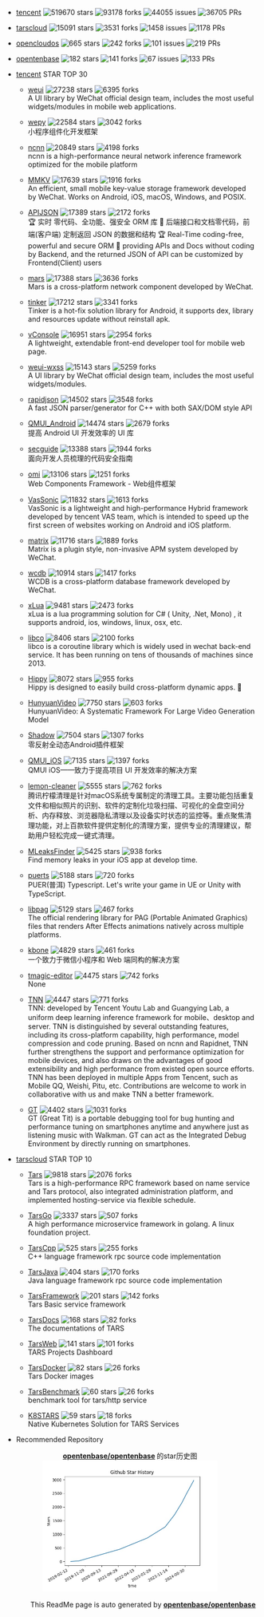 
+ [tencent](https://github.com/tencent)
![519670 stars](https://img.shields.io/badge/Stars-519670-green)
![93178 forks](https://img.shields.io/badge/Forks-93178-green)
![44055 issues](https://img.shields.io/badge/Issues-44055-green)
![36705 PRs](https://img.shields.io/badge/PRs-36705-green)

+ [tarscloud](https://github.com/tarscloud)
![15091 stars](https://img.shields.io/badge/Stars-15091-green)
![3531 forks](https://img.shields.io/badge/Forks-3531-green)
![1458 issues](https://img.shields.io/badge/Issues-1458-green)
![1178 PRs](https://img.shields.io/badge/PRs-1178-green)

+ [opencloudos](https://github.com/opencloudos)
![665 stars](https://img.shields.io/badge/Stars-665-green)
![242 forks](https://img.shields.io/badge/Forks-242-green)
![101 issues](https://img.shields.io/badge/Issues-101-green)
![219 PRs](https://img.shields.io/badge/PRs-219-green)

+ [opentenbase](https://github.com/opentenbase)
![182 stars](https://img.shields.io/badge/Stars-182-green)
![141 forks](https://img.shields.io/badge/Forks-141-green)
![67 issues](https://img.shields.io/badge/Issues-67-green)
![133 PRs](https://img.shields.io/badge/PRs-133-green)



+ [tencent](https://github.com/tencent) STAR TOP 30
    
    + [weui](https://github.com/tencent/weui) 
    ![27238 stars](https://img.shields.io/badge/Stars-27238-green)
    ![6395 forks](https://img.shields.io/badge/Forks-6395-green)  
    A UI library by WeChat official design team, includes the most useful widgets/modules in mobile web applications.
    
    + [wepy](https://github.com/tencent/wepy) 
    ![22584 stars](https://img.shields.io/badge/Stars-22584-green)
    ![3042 forks](https://img.shields.io/badge/Forks-3042-green)  
    小程序组件化开发框架
    
    + [ncnn](https://github.com/tencent/ncnn) 
    ![20849 stars](https://img.shields.io/badge/Stars-20849-green)
    ![4198 forks](https://img.shields.io/badge/Forks-4198-green)  
    ncnn is a high-performance neural network inference framework optimized for the mobile platform
    
    + [MMKV](https://github.com/tencent/MMKV) 
    ![17639 stars](https://img.shields.io/badge/Stars-17639-green)
    ![1916 forks](https://img.shields.io/badge/Forks-1916-green)  
    An efficient, small mobile key-value storage framework developed by WeChat. Works on Android, iOS, macOS, Windows, and POSIX.
    
    + [APIJSON](https://github.com/tencent/APIJSON) 
    ![17389 stars](https://img.shields.io/badge/Stars-17389-green)
    ![2172 forks](https://img.shields.io/badge/Forks-2172-green)  
    🏆 实时 零代码、全功能、强安全 ORM 库 🚀 后端接口和文档零代码，前端(客户端) 定制返回 JSON 的数据和结构 🏆 Real-Time coding-free, powerful and secure ORM 🚀  providing APIs and Docs without coding by Backend, and the returned JSON of API can be customized by Frontend(Client) users
    
    + [mars](https://github.com/tencent/mars) 
    ![17388 stars](https://img.shields.io/badge/Stars-17388-green)
    ![3636 forks](https://img.shields.io/badge/Forks-3636-green)  
    Mars is a cross-platform network component  developed by WeChat.
    
    + [tinker](https://github.com/tencent/tinker) 
    ![17212 stars](https://img.shields.io/badge/Stars-17212-green)
    ![3341 forks](https://img.shields.io/badge/Forks-3341-green)  
    Tinker is a hot-fix solution library for Android, it supports dex, library and resources update without reinstall apk.
    
    + [vConsole](https://github.com/tencent/vConsole) 
    ![16951 stars](https://img.shields.io/badge/Stars-16951-green)
    ![2954 forks](https://img.shields.io/badge/Forks-2954-green)  
    A lightweight, extendable front-end developer tool for mobile web page.
    
    + [weui-wxss](https://github.com/tencent/weui-wxss) 
    ![15143 stars](https://img.shields.io/badge/Stars-15143-green)
    ![5259 forks](https://img.shields.io/badge/Forks-5259-green)  
    A UI library by WeChat official design team, includes the most useful widgets/modules.
    
    + [rapidjson](https://github.com/tencent/rapidjson) 
    ![14502 stars](https://img.shields.io/badge/Stars-14502-green)
    ![3548 forks](https://img.shields.io/badge/Forks-3548-green)  
    A fast JSON parser/generator for C++ with both SAX/DOM style API
    
    + [QMUI_Android](https://github.com/tencent/QMUI_Android) 
    ![14474 stars](https://img.shields.io/badge/Stars-14474-green)
    ![2679 forks](https://img.shields.io/badge/Forks-2679-green)  
    提高 Android UI 开发效率的 UI 库
    
    + [secguide](https://github.com/tencent/secguide) 
    ![13388 stars](https://img.shields.io/badge/Stars-13388-green)
    ![1944 forks](https://img.shields.io/badge/Forks-1944-green)  
    面向开发人员梳理的代码安全指南
    
    + [omi](https://github.com/tencent/omi) 
    ![13106 stars](https://img.shields.io/badge/Stars-13106-green)
    ![1251 forks](https://img.shields.io/badge/Forks-1251-green)  
    Web Components Framework - Web组件框架
    
    + [VasSonic](https://github.com/tencent/VasSonic) 
    ![11832 stars](https://img.shields.io/badge/Stars-11832-green)
    ![1613 forks](https://img.shields.io/badge/Forks-1613-green)  
    VasSonic is a lightweight and high-performance Hybrid framework developed by tencent VAS team, which is intended to speed up the first screen of websites working on Android and iOS platform. 
    
    + [matrix](https://github.com/tencent/matrix) 
    ![11716 stars](https://img.shields.io/badge/Stars-11716-green)
    ![1889 forks](https://img.shields.io/badge/Forks-1889-green)  
    Matrix is a plugin style, non-invasive APM system developed by WeChat.
    
    + [wcdb](https://github.com/tencent/wcdb) 
    ![10914 stars](https://img.shields.io/badge/Stars-10914-green)
    ![1417 forks](https://img.shields.io/badge/Forks-1417-green)  
    WCDB is a cross-platform database framework developed by WeChat.
    
    + [xLua](https://github.com/tencent/xLua) 
    ![9481 stars](https://img.shields.io/badge/Stars-9481-green)
    ![2473 forks](https://img.shields.io/badge/Forks-2473-green)  
    xLua is a lua programming solution for  C# ( Unity, .Net, Mono) , it supports android, ios, windows, linux, osx, etc.
    
    + [libco](https://github.com/tencent/libco) 
    ![8406 stars](https://img.shields.io/badge/Stars-8406-green)
    ![2100 forks](https://img.shields.io/badge/Forks-2100-green)  
    libco is a coroutine library which is widely used in wechat  back-end service. It has been running on tens of thousands of machines since 2013.
    
    + [Hippy](https://github.com/tencent/Hippy) 
    ![8072 stars](https://img.shields.io/badge/Stars-8072-green)
    ![955 forks](https://img.shields.io/badge/Forks-955-green)  
    Hippy is designed to easily build cross-platform dynamic apps. 👏
    
    + [HunyuanVideo](https://github.com/tencent/HunyuanVideo) 
    ![7750 stars](https://img.shields.io/badge/Stars-7750-green)
    ![603 forks](https://img.shields.io/badge/Forks-603-green)  
    HunyuanVideo: A Systematic Framework For Large Video Generation Model
    
    + [Shadow](https://github.com/tencent/Shadow) 
    ![7504 stars](https://img.shields.io/badge/Stars-7504-green)
    ![1307 forks](https://img.shields.io/badge/Forks-1307-green)  
    零反射全动态Android插件框架
    
    + [QMUI_iOS](https://github.com/tencent/QMUI_iOS) 
    ![7135 stars](https://img.shields.io/badge/Stars-7135-green)
    ![1397 forks](https://img.shields.io/badge/Forks-1397-green)  
    QMUI iOS——致力于提高项目 UI 开发效率的解决方案
    
    + [lemon-cleaner](https://github.com/tencent/lemon-cleaner) 
    ![5555 stars](https://img.shields.io/badge/Stars-5555-green)
    ![762 forks](https://img.shields.io/badge/Forks-762-green)  
    腾讯柠檬清理是针对macOS系统专属制定的清理工具。主要功能包括重复文件和相似照片的识别、软件的定制化垃圾扫描、可视化的全盘空间分析、内存释放、浏览器隐私清理以及设备实时状态的监控等。重点聚焦清理功能，对上百款软件提供定制化的清理方案，提供专业的清理建议，帮助用户轻松完成一键式清理。
    
    + [MLeaksFinder](https://github.com/tencent/MLeaksFinder) 
    ![5425 stars](https://img.shields.io/badge/Stars-5425-green)
    ![938 forks](https://img.shields.io/badge/Forks-938-green)  
    Find memory leaks in your iOS app at develop time.
    
    + [puerts](https://github.com/tencent/puerts) 
    ![5188 stars](https://img.shields.io/badge/Stars-5188-green)
    ![720 forks](https://img.shields.io/badge/Forks-720-green)  
    PUER(普洱) Typescript. Let's write your game in UE or Unity with TypeScript.
    
    + [libpag](https://github.com/tencent/libpag) 
    ![5129 stars](https://img.shields.io/badge/Stars-5129-green)
    ![467 forks](https://img.shields.io/badge/Forks-467-green)  
    The official rendering library for PAG (Portable Animated Graphics) files that renders After Effects animations natively across multiple platforms.
    
    + [kbone](https://github.com/tencent/kbone) 
    ![4829 stars](https://img.shields.io/badge/Stars-4829-green)
    ![461 forks](https://img.shields.io/badge/Forks-461-green)  
    一个致力于微信小程序和 Web 端同构的解决方案
    
    + [tmagic-editor](https://github.com/tencent/tmagic-editor) 
    ![4475 stars](https://img.shields.io/badge/Stars-4475-green)
    ![742 forks](https://img.shields.io/badge/Forks-742-green)  
    None
    
    + [TNN](https://github.com/tencent/TNN) 
    ![4447 stars](https://img.shields.io/badge/Stars-4447-green)
    ![771 forks](https://img.shields.io/badge/Forks-771-green)  
    TNN: developed by Tencent Youtu Lab and Guangying Lab, a uniform deep learning inference framework for mobile、desktop and server. TNN is distinguished by several outstanding features, including its cross-platform capability, high performance, model compression and code pruning. Based on ncnn and Rapidnet, TNN further strengthens the support and performance optimization for mobile devices, and also draws on the advantages of good extensibility and high performance from existed open source efforts. TNN has been deployed in multiple Apps from Tencent, such as Mobile QQ, Weishi, Pitu, etc. Contributions are welcome to work in collaborative with us and make TNN a better framework. 
    
    + [GT](https://github.com/tencent/GT) 
    ![4402 stars](https://img.shields.io/badge/Stars-4402-green)
    ![1031 forks](https://img.shields.io/badge/Forks-1031-green)  
    GT (Great Tit) is a portable debugging tool for bug hunting and performance tuning on smartphones anytime and anywhere just as listening music with Walkman. GT can act as the Integrated Debug Environment by directly running on smartphones.
    

+ [tarscloud](https://github.com/tarscloud) STAR TOP 10
    
    + [Tars](https://github.com/tarscloud/Tars) 
    ![9818 stars](https://img.shields.io/badge/Stars-9818-green)
    ![2076 forks](https://img.shields.io/badge/Forks-2076-green)  
    Tars is a high-performance RPC framework based on name service and Tars protocol, also integrated administration platform, and implemented hosting-service via flexible schedule.
    
    + [TarsGo](https://github.com/tarscloud/TarsGo) 
    ![3337 stars](https://img.shields.io/badge/Stars-3337-green)
    ![507 forks](https://img.shields.io/badge/Forks-507-green)  
    A  high performance microservice  framework  in golang. A linux foundation project.
    
    + [TarsCpp](https://github.com/tarscloud/TarsCpp) 
    ![525 stars](https://img.shields.io/badge/Stars-525-green)
    ![255 forks](https://img.shields.io/badge/Forks-255-green)  
    C++ language framework rpc source code implementation
    
    + [TarsJava](https://github.com/tarscloud/TarsJava) 
    ![404 stars](https://img.shields.io/badge/Stars-404-green)
    ![170 forks](https://img.shields.io/badge/Forks-170-green)  
    Java language framework rpc source code implementation
    
    + [TarsFramework](https://github.com/tarscloud/TarsFramework) 
    ![201 stars](https://img.shields.io/badge/Stars-201-green)
    ![142 forks](https://img.shields.io/badge/Forks-142-green)  
    Tars Basic service framework
    
    + [TarsDocs](https://github.com/tarscloud/TarsDocs) 
    ![168 stars](https://img.shields.io/badge/Stars-168-green)
    ![82 forks](https://img.shields.io/badge/Forks-82-green)  
    The documentations of TARS
    
    + [TarsWeb](https://github.com/tarscloud/TarsWeb) 
    ![141 stars](https://img.shields.io/badge/Stars-141-green)
    ![101 forks](https://img.shields.io/badge/Forks-101-green)  
    TARS Projects Dashboard
    
    + [TarsDocker](https://github.com/tarscloud/TarsDocker) 
    ![82 stars](https://img.shields.io/badge/Stars-82-green)
    ![26 forks](https://img.shields.io/badge/Forks-26-green)  
    Tars Docker  images
    
    + [TarsBenchmark](https://github.com/tarscloud/TarsBenchmark) 
    ![60 stars](https://img.shields.io/badge/Stars-60-green)
    ![26 forks](https://img.shields.io/badge/Forks-26-green)  
    benchmark tool for tars/http service
    
    + [K8STARS](https://github.com/tarscloud/K8STARS) 
    ![59 stars](https://img.shields.io/badge/Stars-59-green)
    ![18 forks](https://img.shields.io/badge/Forks-18-green)  
    Native Kubernetes  Solution for TARS Services
    


+ Recommended Repository  
<p align="center">
      <strong>
        <a href="https://github.com/opentenbase/opentenbase" target="_blank">opentenbase/opentenbase</a>
      </strong>  的star历史图
  <br>
  <img src="https://raw.githubusercontent.com/ButterAndButterfly/GithubTools/master/data/stars_history.jpg" width="350px"></img>    
</p>

<p align="right">
      This ReadMe page is auto generated by 
      <strong>
        <a href="https://github.com/opentenbase/opentenbase" target="_blank">opentenbase/opentenbase</a><br>
      </strong>   
</p>